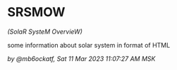 # SRSMOW

*(SolaR SysteM OvervieW)*

some information about solar system in format of HTML

*by @mb6ockatf, Sat 11 Mar 2023 11:07:27 AM MSK*

